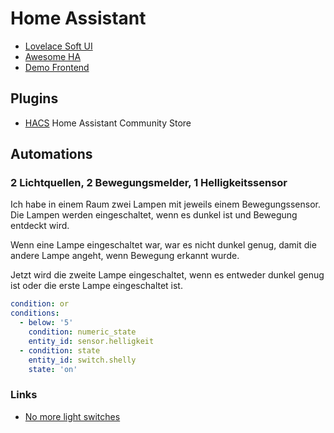 # Home Assistant

- [Lovelace Soft UI](https://github.com/N-l1/lovelace-soft-ui)
- [Awesome HA](https://github.com/frenck/awesome-home-assistant)
- [Demo Frontend](https://demo.home-assistant.io/#/lovelace/0)

## Plugins

- [HACS](https://community.home-assistant.io/t/custom-component-hacs/121727)
Home Assistant Community Store

## Automations

### 2 Lichtquellen, 2 Bewegungsmelder, 1 Helligkeitssensor

Ich habe in einem Raum zwei Lampen mit jeweils einem Bewegungssensor. Die Lampen werden eingeschaltet, wenn es dunkel ist und Bewegung entdeckt wird.

Wenn eine Lampe eingeschaltet war, war es nicht dunkel genug, damit die andere Lampe angeht, wenn Bewegung erkannt wurde.

Jetzt wird die zweite Lampe eingeschaltet, wenn es entweder dunkel genug ist oder die erste Lampe eingeschaltet ist.

```yaml
condition: or
conditions:
  - below: '5'
    condition: numeric_state
    entity_id: sensor.helligkeit
  - condition: state
    entity_id: switch.shelly
    state: 'on'
```

### Links

- [No more light switches](https://smarthome.university/automations/no-more-light-switches/)

